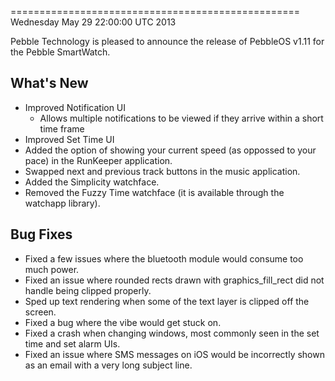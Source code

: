 ==================================================
Wednesday May 29 22:00:00 UTC 2013

Pebble Technology is pleased to announce the release of PebbleOS v1.11 for the Pebble SmartWatch.

What's New
----------
* Improved Notification UI
  - Allows multiple notifications to be viewed if they arrive within a short time frame
* Improved Set Time UI
* Added the option of showing your current speed (as oppossed to your pace) in the RunKeeper application.
* Swapped next and previous track buttons in the music application.
* Added the Simplicity watchface.
* Removed the Fuzzy Time watchface (it is available through the watchapp library).

Bug Fixes
----------
* Fixed a few issues where the bluetooth module would consume too much power.
* Fixed an issue where rounded rects drawn with graphics_fill_rect did not handle being clipped properly.
* Sped up text rendering when some of the text layer is clipped off the screen.
* Fixed a bug where the vibe would get stuck on.
* Fixed a crash when changing windows, most commonly seen in the set time and set alarm UIs.
* Fixed an issue where SMS messages on iOS would be incorrectly shown as an email with a very long subject line.
